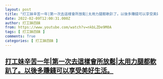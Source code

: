 ```yaml
---
layout: post
title: "打工妹辛苦一年|第一次去這樣會所放鬆|太用力腿都軟趴了。以後多賺錢可以享受美好生活。"
date: 2022-02-09T12:00:31.000Z
author: 打工妹四妹
from: https://www.youtube.com/watch?v=nkbLZDe9M0A
tags: [ 打工妹四妹 ]
comments: True
categories: [ 打工妹四妹 ]
---
```

<!--1644408031000-->
[打工妹辛苦一年|第一次去這樣會所放鬆|太用力腿都軟趴了。以後多賺錢可以享受美好生活。](https://www.youtube.com/watch?v=nkbLZDe9M0A)
------

<div>

</div>
